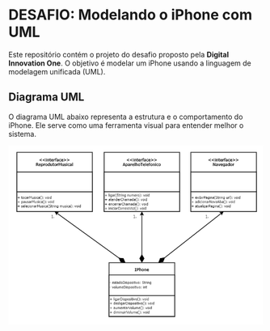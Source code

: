 # DESAFIO: Modelando o iPhone com UML

Este repositório contém o projeto do desafio proposto pela **Digital Innovation One**. O objetivo é modelar um iPhone usando a linguagem de modelagem unificada (UML).

## Diagrama UML

O diagrama UML abaixo representa a estrutura e o comportamento do iPhone. Ele serve como uma ferramenta visual para entender melhor o sistema.

![Diagrama-UML](diagrama/DiagramaIphone.png)
